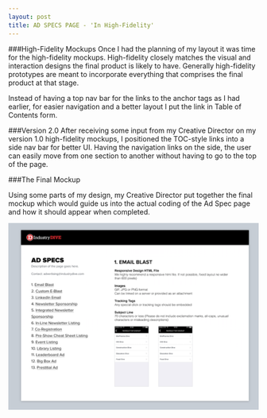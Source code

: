 ```yaml
---
layout: post
title: AD SPECS PAGE - 'In High-Fidelity'
---
```



[//]: # (High fidelity mockups/videos)
###High-Fidelity Mockups
Once I had the planning of my layout it was time for the high-fidelity mockups. High-fidelity closely matches the visual and interaction designs the final product is likely to have. Generally high-fidelity prototypes are meant to incorporate everything that comprises the final product at that stage.

Instead of having a top nav bar for the links to the anchor tags as I had earlier, for easier navigation and a better layout I put the link in Table of Contents form.


###Version 2.0
After receiving some input from my Creative Director on my version 1.0 high-fidelity mockups, I positioned the TOC-style links into a side nav bar for better UI. Having the navigation links on the side, the user can easily move from one section to another without having to go to the top of the page.


###The Final Mockup

Using some parts of my design, my Creative Director put together the final mockup which would guide us into the actual coding of the Ad Spec page and how it should appear when completed.

[//]: # (Final mockup)
![Final mockup](/images/final-mockup.png)
